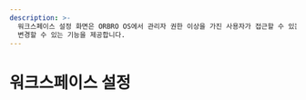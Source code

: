 ```yaml
---
description: >-
  워크스페이스 설정 화면은 ORBRO OS에서 관리자 권한 이상을 가진 사용자가 접근할 수 있는 메뉴로, 조직의 기본 시각 정보를 설정하거나
  변경할 수 있는 기능을 제공합니다.
---
```


# 워크스페이스 설정

